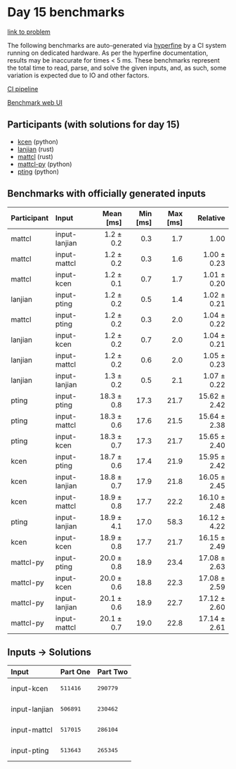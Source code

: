 # Day 15 benchmarks

[link to problem](https://adventofcode.com/2023/day/15)

The following benchmarks are auto-generated via
[hyperfine](https://github.com/sharkdp/hyperfine) by a CI system running on
dedicated hardware. As per the hyperfine documentation, results may be
inaccurate for times < 5 ms. These benchmarks represent the total time to read,
parse, and solve the given inputs, and, as such, some variation is expected due
to IO and other factors.

[CI pipeline](http://ci.papercode.net:8080/teams/main/pipelines/aoc2023)

[Benchmark web UI](https://aoc.ancalagon.black)


## Participants (with solutions for day 15)

- [kcen](https://github.com/kcen/aoc2023) (python)
- [lanjian](https://github.com/lanjian/aoc-2023) (rust)
- [mattcl](https://github.com/mattcl/aoc2023) (rust)
- [mattcl-py](https://github.com/mattcl/aoc2023-py) (python)
- [pting](https://github.com/pting/aoc2023) (python)


## Benchmarks with officially generated inputs

| Participant | Input | Mean [ms] | Min [ms] | Max [ms] | Relative |
|:---|:---|---:|---:|---:|---:|
| mattcl | input-lanjian | 1.2 ± 0.2 | 0.3 | 1.7 | 1.00 |
| mattcl | input-mattcl | 1.2 ± 0.2 | 0.3 | 1.6 | 1.00 ± 0.23 |
| mattcl | input-kcen | 1.2 ± 0.1 | 0.7 | 1.7 | 1.01 ± 0.20 |
| lanjian | input-pting | 1.2 ± 0.2 | 0.5 | 1.4 | 1.02 ± 0.21 |
| mattcl | input-pting | 1.2 ± 0.2 | 0.3 | 2.0 | 1.04 ± 0.22 |
| lanjian | input-kcen | 1.2 ± 0.2 | 0.7 | 2.0 | 1.04 ± 0.21 |
| lanjian | input-mattcl | 1.2 ± 0.2 | 0.6 | 2.0 | 1.05 ± 0.23 |
| lanjian | input-lanjian | 1.3 ± 0.2 | 0.5 | 2.1 | 1.07 ± 0.22 |
| pting | input-pting | 18.3 ± 0.8 | 17.3 | 21.7 | 15.62 ± 2.42 |
| pting | input-mattcl | 18.3 ± 0.6 | 17.6 | 21.5 | 15.64 ± 2.38 |
| pting | input-kcen | 18.3 ± 0.7 | 17.3 | 21.7 | 15.65 ± 2.40 |
| kcen | input-pting | 18.7 ± 0.6 | 17.4 | 21.9 | 15.95 ± 2.42 |
| kcen | input-lanjian | 18.8 ± 0.7 | 17.9 | 21.8 | 16.05 ± 2.45 |
| kcen | input-mattcl | 18.9 ± 0.8 | 17.7 | 22.2 | 16.10 ± 2.48 |
| pting | input-lanjian | 18.9 ± 4.1 | 17.0 | 58.3 | 16.12 ± 4.22 |
| kcen | input-kcen | 18.9 ± 0.8 | 17.7 | 21.7 | 16.15 ± 2.49 |
| mattcl-py | input-pting | 20.0 ± 0.8 | 18.9 | 23.4 | 17.08 ± 2.63 |
| mattcl-py | input-kcen | 20.0 ± 0.6 | 18.8 | 22.3 | 17.08 ± 2.59 |
| mattcl-py | input-lanjian | 20.1 ± 0.6 | 18.9 | 22.7 | 17.12 ± 2.60 |
| mattcl-py | input-mattcl | 20.1 ± 0.7 | 19.0 | 22.8 | 17.14 ± 2.61 |


## Inputs -> Solutions

| Input | Part One | Part Two |
|:---|:---|:---|
|input-kcen|<pre>511416</pre>|<pre>290779</pre>|
|input-lanjian|<pre>506891</pre>|<pre>230462</pre>|
|input-mattcl|<pre>517015</pre>|<pre>286104</pre>|
|input-pting|<pre>513643</pre>|<pre>265345</pre>|